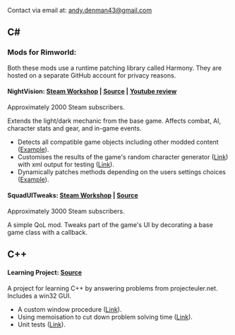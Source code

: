 Contact via email at: andy.denman43@gmail.com

## C#

### Mods for Rimworld:

Both these mods use a runtime patching library called Harmony. They are hosted on a separate GitHub account for privacy reasons.

#### NightVision: [Steam Workshop](https://steamcommunity.com/sharedfiles/filedetails/?id=1464989530&searchtext=) | [Source](https://github.com/AndTheManDrew/NightVision/tree/master/NightVision/Source) | [Youtube review](https://www.youtube.com/watch?v=5lTOfqgUMMo)

Approximately 2000 Steam subscribers.

Extends the light/dark mechanic from the base game. Affects combat, AI, character stats and gear, and in-game events.

- Detects all compatible game objects including other modded content ([Example](https://github.com/AndTheManDrew/NightVision/blob/master/NightVision/Source/ModInit/Init_Hediffs.cs)).
- Customises the results of the game's random character generator ([Link](https://github.com/AndTheManDrew/NightVision/blob/master/NightVision/Source/Incidents/SolarRaid_PawnGenerator.cs)) with xml output for testing ([Link](https://github.com/AndTheManDrew/NightVision/blob/master/NightVision/Source/Testing/DebugFlareRaidPawnGenXml.cs)).
- Dynamically patches methods depending on the users settings choices ([Example](https://github.com/AndTheManDrew/NightVision/blob/master/NightVision/Source/Settings/SettingOption.cs)).



#### SquadUITweaks: [Steam Workshop](https://steamcommunity.com/sharedfiles/filedetails/?id=1455382219) | [Source](https://github.com/AndTheManDrew/SquadUITweaks/tree/master/Source)
Approximately 3000 Steam subscribers.

A simple QoL mod. Tweaks part of the game's UI by decorating a base game class with a callback.




## C++

#### Learning Project: [Source](https://github.com/asedenman/cpp_learning_project/tree/master/ProjectEuler/src)

A project for learning C++ by answering problems from projecteuler.net. Includes a win32 GUI.

- A custom window procedure ([Link](https://github.com/asedenman/cpp_learning_project/blob/master/ProjectEuler/src/windows/ProblemWindow.cpp)).
- Using memoisation to cut down problem solving time ([Link](https://github.com/asedenman/cpp_learning_project/blob/master/ProjectEuler/src/problems/Prob15.cpp)).
- Unit tests ([Link](https://github.com/asedenman/cpp_learning_project/blob/master/UnitTests/ProblemTests.cpp)).
